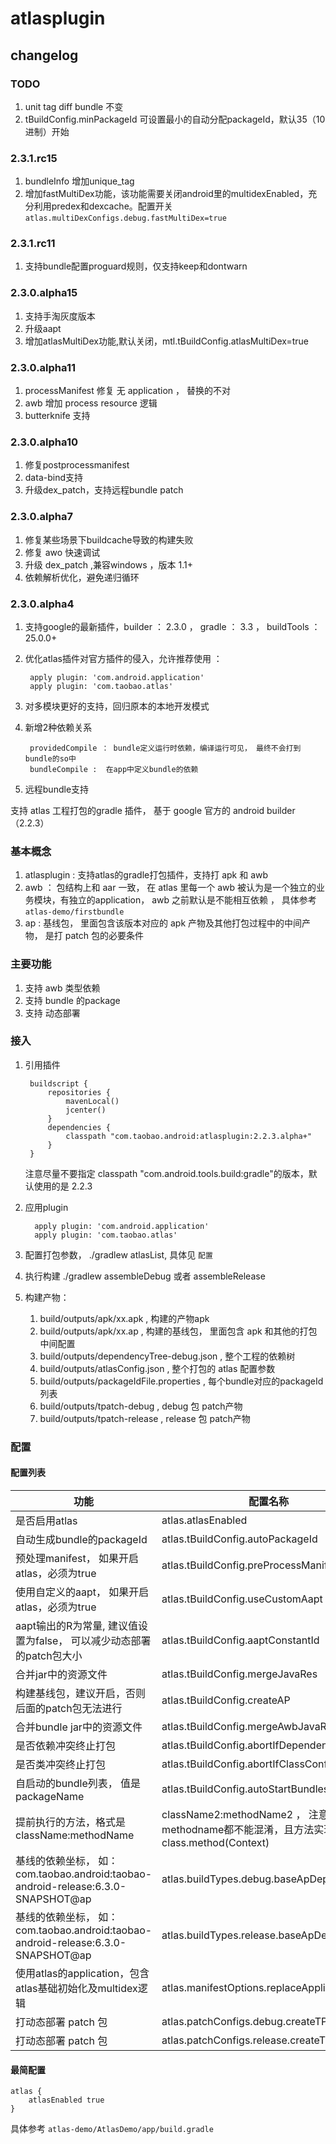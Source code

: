 # atlasplugin

## changelog

### TODO

1. unit tag diff bundle 不变
2. tBuildConfig.minPackageId 可设置最小的自动分配packageId，默认35（10进制）开始


### 2.3.1.rc15

1. bundleInfo 增加unique_tag
2. 增加fastMultiDex功能，该功能需要关闭android里的multidexEnabled，充分利用predex和dexcache。配置开关 `atlas.multiDexConfigs.debug.fastMultiDex=true`

### 2.3.1.rc11

1. 支持bundle配置proguard规则，仅支持keep和dontwarn

### 2.3.0.alpha15

1. 支持手淘灰度版本
2. 升级aapt
3. 增加atlasMultiDex功能,默认关闭，mtl.tBuildConfig.atlasMultiDex=true

### 2.3.0.alpha11

1. processManifest 修复 无 application ， 替换的不对
2. awb 增加 process resource 逻辑
3. butterknife 支持 


### 2.3.0.alpha10

1. 修复postprocessmanifest
2. data-bind支持
3. 升级dex_patch，支持远程bundle patch

### 2.3.0.alpha7
1. 修复某些场景下buildcache导致的构建失败
2. 修复 awo 快速调试
3. 升级 dex_patch ,兼容windows ，版本 1.1+
4. 依赖解析优化，避免递归循环

### 2.3.0.alpha4
1. 支持google的最新插件，builder ： 2.3.0 ， gradle ： 3.3  ， buildTools ：25.0.0+
2. 优化atlas插件对官方插件的侵入，允许推荐使用 ：

        apply plugin: 'com.android.application'
        apply plugin: 'com.taobao.atlas'       
3. 对多模块更好的支持，回归原本的本地开发模式
4. 新增2种依赖关系

        providedCompile ： bundle定义运行时依赖，编译运行可见， 最终不会打到bundle的so中
        bundleCompile :  在app中定义bundle的依赖
5. 远程bundle支持

支持 atlas 工程打包的gradle 插件， 基于 google 官方的 android builder （2.2.3）

### 基本概念

1. atlasplugin : 支持atlas的gradle打包插件，支持打 apk 和 awb
2. awb ： 包结构上和 aar 一致， 在 atlas 里每一个 awb 被认为是一个独立的业务模块，有独立的application， awb 之前默认是不能相互依赖 ， 具体参考  `atlas-demo/firstbundle`
3. ap : 基线包， 里面包含该版本对应的 apk 产物及其他打包过程中的中间产物， 是打 patch 包的必要条件

### 主要功能

1. 支持 awb 类型依赖
2. 支持 bundle 的package
3. 支持 动态部署


### 接入

1. 引用插件

		buildscript {
		    repositories {
		        mavenLocal()
		        jcenter()
		    }
		    dependencies {
		        classpath "com.taobao.android:atlasplugin:2.2.3.alpha+"
		    }
		}

	注意尽量不要指定 classpath "com.android.tools.build:gradle"的版本，默认使用的是 2.2.3

2. 应用plugin

		 apply plugin: 'com.android.application'
         apply plugin: 'com.taobao.atlas'

3. 配置打包参数， ./gradlew atlasList,  具体见 `配置`

4. 执行构建 ./gradlew assembleDebug 或者 assembleRelease

5. 构建产物：

	1. build/outputs/apk/xx.apk , 构建的产物apk   
	2. build/outputs/apk/xx.ap , 构建的基线包， 里面包含 apk 和其他的打包中间配置
	3. build/outputs/dependencyTree-debug.json , 整个工程的依赖树
	4. build/outputs/atlasConfig.json , 整个打包的 atlas 配置参数
	5. build/outputs/packageIdFile.properties , 每个bundle对应的packageId 列表
	6. build/outputs/tpatch-debug , debug 包 patch产物
	7. build/outputs/tpatch-release , release 包 patch产物


### 配置

#### 配置列表

 功能  | 配置名称 |  类型 | 值
 ------------- | ------------- | ------------- | -------------
是否启用atlas  | atlas.atlasEnabled | boolean  | true
自动生成bundle的packageId  | atlas.tBuildConfig.autoPackageId | boolean  | true
预处理manifest， 如果开启atlas，必须为true  | atlas.tBuildConfig.preProcessManifest | Boolean  | true
使用自定义的aapt， 如果开启atlas，必须为true  | atlas.tBuildConfig.useCustomAapt | Boolean  | true
aapt输出的R为常量, 建议值设置为false， 可以减少动态部署的patch包大小  | atlas.tBuildConfig.aaptConstantId | Boolean  | true
合并jar中的资源文件  | atlas.tBuildConfig.mergeJavaRes | Boolean  | false
构建基线包，建议开启，否则后面的patch包无法进行  | atlas.tBuildConfig.createAP | Boolean  | true
合并bundle jar中的资源文件  | atlas.tBuildConfig.mergeAwbJavaRes | Boolean  | false
是否依赖冲突终止打包  | atlas.tBuildConfig.abortIfDependencyConflict | boolean  | false
是否类冲突终止打包  | atlas.tBuildConfig.abortIfClassConflict | boolean  | false
自启动的bundle列表， 值是 packageName  | atlas.tBuildConfig.autoStartBundles | List  | [com.taobao.firstbundle]
提前执行的方法，格式是 className:methodName|className2:methodName2 ， 注意class和methodname都不能混淆，且方法实现是 class.method(Context)  | atlas.tBuildConfig.preLaunch | String  |
 基线的依赖坐标， 如： com.taobao.android:taobao-android-release:6.3.0-SNAPSHOT@ap   | atlas.buildTypes.debug.baseApDependency | String  | null
 基线的依赖坐标， 如： com.taobao.android:taobao-android-release:6.3.0-SNAPSHOT@ap   | atlas.buildTypes.release.baseApDependency | String  | null
使用atlas的application，包含 atlas基础初始化及multidex逻辑  | atlas.manifestOptions.replaceApplication | boolean  | true
 打动态部署 patch 包   | atlas.patchConfigs.debug.createTPatch | boolean  | true
 打动态部署 patch 包   | atlas.patchConfigs.release.createTPatch | boolean  | false


####  最简配置

    atlas {
        atlasEnabled true
    }




具体参考 `atlas-demo/AtlasDemo/app/build.gradle`
